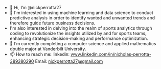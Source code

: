 - 👋 Hi, I’m @nickperrotta27
- 👀 I'm interested in using machine learning and data science to conduct predictive analysis in order to identify wanted and unwanted trends and therefore guide future business decisions.
- I'm also interested in delving into the realm of sports analytics through coding to revolutionize the insights utilized by and for sports teams, enhancing strategic decision-making and performance optimization.
- 🌱 I’m currently completing a computer science and applied mathematics double major at Vanderbilt University.
- 📫 How to reach me: linkedin: www.linkedin.com/in/nicholas-perrotta-389380290  Email: nickperrotta27@gmail.com

<!---
nickperrotta27/nickperrotta27 is a ✨ special ✨ repository because its `README.md` (this file) appears on your GitHub profile.
You can click the Preview link to take a look at your changes.
--->
